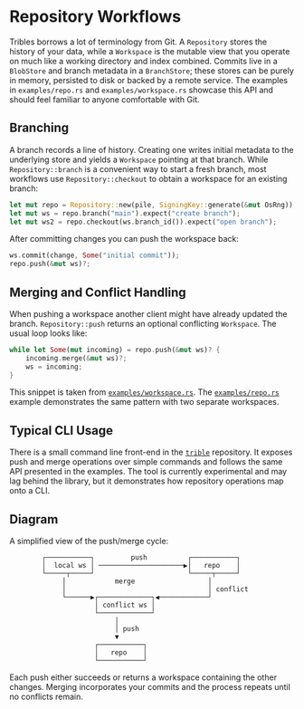 # Repository Workflows

Tribles borrows a lot of terminology from Git. A `Repository` stores the history
of your data, while a `Workspace` is the mutable view that you operate on much
like a working directory and index combined. Commits live in a `BlobStore` and
branch metadata in a `BranchStore`; these stores can be purely in memory,
persisted to disk or backed by a remote service. The examples in
`examples/repo.rs` and `examples/workspace.rs` showcase this API and should feel
familiar to anyone comfortable with Git.

## Branching

A branch records a line of history. Creating one writes initial metadata to the
underlying store and yields a `Workspace` pointing at that branch. While
`Repository::branch` is a convenient way to start a fresh branch, most workflows
use `Repository::checkout` to obtain a workspace for an existing branch:

```rust
let mut repo = Repository::new(pile, SigningKey::generate(&mut OsRng));
let mut ws = repo.branch("main").expect("create branch");
let mut ws2 = repo.checkout(ws.branch_id()).expect("open branch");
```

After committing changes you can push the workspace back:

```rust
ws.commit(change, Some("initial commit"));
repo.push(&mut ws)?;
```

## Merging and Conflict Handling

When pushing a workspace another client might have already updated the branch.
`Repository::push` returns an optional conflicting `Workspace`. The usual loop
looks like:

```rust
while let Some(mut incoming) = repo.push(&mut ws)? {
    incoming.merge(&mut ws)?;
    ws = incoming;
}
```

This snippet is taken from [`examples/workspace.rs`](../examples/workspace.rs).
The [`examples/repo.rs`](../examples/repo.rs) example demonstrates the same
pattern with two separate workspaces.

## Typical CLI Usage

There is a small command line front-end in the
[`trible`](https://github.com/triblespace/trible) repository. It exposes push
and merge operations over simple commands and follows the same API presented in
the examples. The tool is currently experimental and may lag behind the library,
but it demonstrates how repository operations map onto a CLI.

## Diagram

A simplified view of the push/merge cycle:

```text
        ┌───────────┐         push          ┌───────────┐
        │  local ws │ ─────────────────────▶│   repo    │
        └─────┬─────┘                       └─────┬─────┘
             │            merge                  │
             │                                   │ conflict
             └──────▶┌─────────────┐◀────────────┘
                     │ conflict ws │
                     └─────────────┘
                          │
                          │ push
                          ▼
                     ┌───────────┐
                     │   repo    │
                     └───────────┘
```

Each push either succeeds or returns a workspace containing the other changes.
Merging incorporates your commits and the process repeats until no conflicts
remain.
